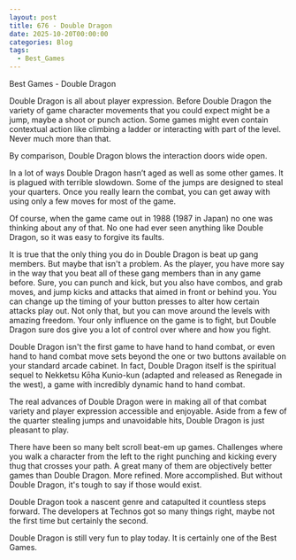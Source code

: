 ```yaml
---
layout: post
title: 676 - Double Dragon
date: 2025-10-20T00:00:00
categories: Blog
tags:
  - Best_Games
---
```

Best Games - Double Dragon

Double Dragon is all about player expression. Before Double Dragon the variety of game character movements that you could expect might be a jump, maybe a shoot or punch action. Some games might even contain contextual action like climbing a ladder or interacting with part of the level. Never much more than that.

By comparison, Double Dragon blows the interaction doors wide open.

In a lot of ways Double Dragon hasn’t aged as well as some other games. It is plagued with terrible slowdown. Some of the jumps are designed to steal your quarters. Once you really learn the combat, you can get away with using only a few moves for most of the game.

Of course, when the game came out in 1988 (1987 in Japan) no one was thinking about any of that. No one had ever seen anything like Double Dragon, so it was easy to forgive its faults.

It is true that the only thing you do in Double Dragon is beat up gang members. But maybe that isn't a problem. As the player, you have more say in the way that you beat all of these gang members than in any game before. Sure, you can punch and kick, but you also have combos, and grab moves, and jump kicks and attacks that aimed in front or behind you. You can change up the timing of your button presses to alter how certain attacks play out. Not only that, but you can move around the levels with amazing freedom. Your only influence on the game is to fight, but Double Dragon sure dos give you a lot of control over where and how you fight.

Double Dragon isn't the first game to have hand to hand combat, or even hand to hand combat move sets beyond the one or two buttons available on your standard arcade cabinet. In fact, Double Dragon itself is the spiritual sequel to Nekketsu Kōha Kunio-kun (adapted and released as Renegade in the west), a game with incredibly dynamic hand to hand combat.

The real advances of Double Dragon were in making all of that combat variety and player expression accessible and enjoyable. Aside from a few of the quarter stealing jumps and unavoidable hits, Double Dragon is just pleasant to play.

There have been so many belt scroll beat-em up games. Challenges where you walk a character from the left to the right punching and kicking every thug that crosses your path. A great many of them are objectively better games than Double Dragon. More refined. More accomplished. But without Double Dragon, it's tough to say if those would exist.

Double Dragon took a nascent genre and catapulted it countless steps forward. The developers at Technos got so many things right, maybe not the first time but certainly the second.

Double Dragon is still very fun to play today. It is certainly one of the Best Games.

